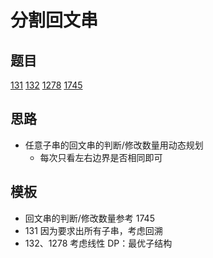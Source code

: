 # 分割回文串

## 题目

[131](../../solution/131.md)
[132](../../solution/132.md)
[1278](../../solution/1278.md)
[1745](../../solution/1745.md)

## 思路

- 任意子串的回文串的判断/修改数量用动态规划
  - 每次只看左右边界是否相同即可

## 模板

- 回文串的判断/修改数量参考 1745
- 131 因为要求出所有子串，考虑回溯
- 132、1278 考虑线性 DP：最优子结构